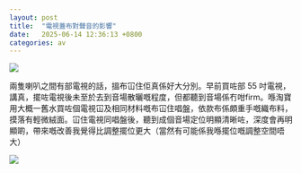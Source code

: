```yaml
---
layout: post
title:  "電視蓋布對聲音的影響"
date:   2025-06-14 12:36:13 +0800
categories: av
---
```

![](https://pub-8c1ddb5aa2ec46d28f40b4295cf14b39.r2.dev/2025/08/17fefb70810ce5f56056c5c89d28f17c.jpeg)

兩隻喇叭之間有部電視的話，搵布冚住佢真係好大分別。早前買咗部 55 吋電視，講真，擺咗電視後未至於去到音場散曬嘅程度，但都聽到音場係冇咁firm。喺淘寶用大概一舊水買咗個電視冚及相同材料嘅布冚住唱盤，依款布係頗重手嘅織布料，摸落有輕微絨面。冚住電視同唱盤後，聽到成個音場定位明顯清晰咗，深度會再明顯啲，帶來嘅改善我覺得比調整擺位更大（當然有可能係我喺擺位嘅調整空間唔大）

![](https://pub-8c1ddb5aa2ec46d28f40b4295cf14b39.r2.dev/2025/08/c2cdde0bf65ac835ceaf12a19d330cb4.jpg)